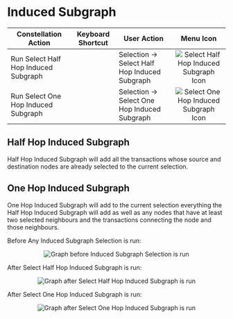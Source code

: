 # Induced Subgraph

<table class="table table-triped">
<thead>
<tr class="header">
<th>Constellation Action</th>
<th>Keyboard Shortcut</th>
<th>User Action</th>
<th style="text-align: center;">Menu Icon</th>
</tr>
</thead>
<tbody>
<tr class="odd">
<td>Run Select Half Hop Induced Subgraph</td>
<td></td>
<td>Selection -&gt; Select Half Hop Induced Subgraph</td>
<td style="text-align: center;"><img src="../constellation/CoreVisualGraph/src/au/gov/asd/tac/constellation/graph/visual/docs/resources/half_hop_induced_subgraph.png" alt="Select Half Hop Induced Subgraph Icon" /></td>
</tr>
<tr class="even">
<td>Run Select One Hop Induced Subgraph</td>
<td></td>
<td>Selection -&gt; Select One Hop Induced Subgraph</td>
<td style="text-align: center;"><img src="../constellation/CoreVisualGraph/src/au/gov/asd/tac/constellation/graph/visual/docs/resources/one_hop_induced_subgraph.png" alt="Select One Hop Induced Subgraph Icon" /></td>
</tr>
</tbody>
</table>

## Half Hop Induced Subgraph

Half Hop Induced Subgraph will add all the transactions whose source and
destination nodes are already selected to the current selection.

## One Hop Induced Subgraph

One Hop Induced Subgraph will add to the current selection everything
the Half Hop Induced Subgraph will add as well as any nodes that have at
least two selected neighbours and the transactions connecting the node
and those neighbours.

Before Any Induced Subgraph Selection is run:

<div style="text-align: center">

![Graph before Induced Subgraph Selection is
run](../constellation/CoreVisualGraph/src/au/gov/asd/tac/constellation/graph/visual/docs/resources/SelectInducedSubgraphBefore.png)

</div>

After Select Half Hop Induced Subgraph is run:

<div style="text-align: center">

![Graph after Select Half Hop Induced Subgraph is
run](../constellation/CoreVisualGraph/src/au/gov/asd/tac/constellation/graph/visual/docs/resources/SelectHalfHopInducedSubgraphAfter.png)

</div>

After Select One Hop Induced Subgraph is run:

<div style="text-align: center">

![Graph after Select One Hop Induced Subgraph is
run](../constellation/CoreVisualGraph/src/au/gov/asd/tac/constellation/graph/visual/docs/resources/SelectOneHopInducedSubgraphAfter.png)

</div>
